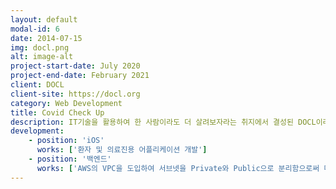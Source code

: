 ```yaml
---
layout: default
modal-id: 6
date: 2014-07-15
img: docl.png
alt: image-alt
project-start-date: July 2020
project-end-date: February 2021
client: DOCL
client-site: https://docl.org
category: Web Development
title: Covid Check Up
description: IT기술을 활용하여 한 사람이라도 더 살려보자라는 취지에서 결성된 DOCL이라는 단체에서 제작한 코로나 자가진단 앱 서비스입니다. 환자가 자신의 증상을 스스로 모니터링하거나 연결된 의사에게 알릴 수 있으며, 의료진은 환자가 입력한 증상을 볼 수 있습니다.
development:
    - position: 'iOS'
      works: ['환자 및 의료진용 어플리케이션 개발']
    - position: '백엔드'
      works: ['AWS의 VPC을 도입하여 서브넷을 Private와 Public으로 분리함으로써 데이터에 직접접근을 제한하여 보안 향상']
---
```

